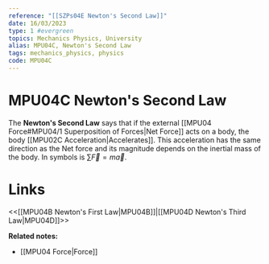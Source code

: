 ```yaml
---
reference: "[[SZPs04E Newton's Second Law]]"
date: 16/03/2023
type: 1 #evergreen
topics: Mechanics Physics, University
alias: MPU04C, Newton's Second Law
tags: mechanics_physics, physics
code: MPU04C
---
```

# MPU04C Newton's Second Law

The **Newton's Second Law** says that if the external [[MPU04 Force#MPU04/1 Superposition of Forces|Net Force]] acts on a body, the body [[MPU02C Acceleration|Accelerates]]. This acceleration has the same direction as the Net force and its magnitude depends on the inertial mass of the body. In symbols is $\sum\vec{F}=m\vec{a}$.

# Links
<<[[MPU04B Newton's First Law|MPU04B]]|[[MPU04D Newton's Third Law|MPU04D]]>>

**Related notes:**
- [[MPU04 Force|Force]] 